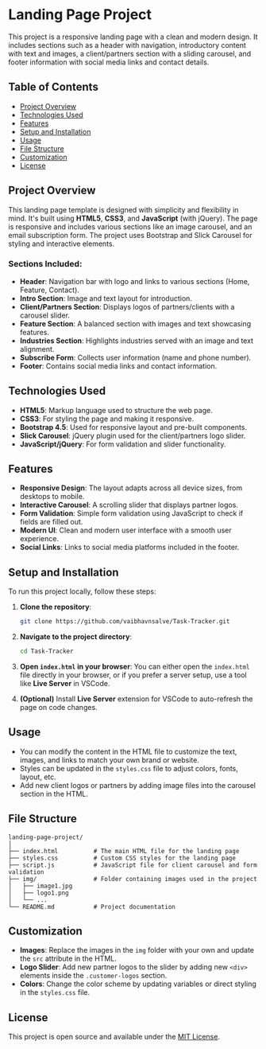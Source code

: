 

# Landing Page Project

This project is a responsive landing page with a clean and modern design. It includes sections such as a header with navigation, introductory content with text and images, a client/partners section with a sliding carousel, and footer information with social media links and contact details.

## Table of Contents

- [Project Overview](#project-overview)
- [Technologies Used](#technologies-used)
- [Features](#features)
- [Setup and Installation](#setup-and-installation)
- [Usage](#usage)
- [File Structure](#file-structure)
- [Customization](#customization)
- [License](#license)

## Project Overview

This landing page template is designed with simplicity and flexibility in mind. It's built using **HTML5**, **CSS3**, and **JavaScript** (with jQuery). The page is responsive and includes various sections like an image carousel, and an email subscription form. The project uses Bootstrap and Slick Carousel for styling and interactive elements.

### Sections Included:
- **Header**: Navigation bar with logo and links to various sections (Home, Feature, Contact).
- **Intro Section**: Image and text layout for introduction.
- **Client/Partners Section**: Displays logos of partners/clients with a carousel slider.
- **Feature Section**: A balanced section with images and text showcasing features.
- **Industries Section**: Highlights industries served with an image and text alignment.
- **Subscribe Form**: Collects user information (name and phone number).
- **Footer**: Contains social media links and contact information.

## Technologies Used

- **HTML5**: Markup language used to structure the web page.
- **CSS3**: For styling the page and making it responsive.
- **Bootstrap 4.5**: Used for responsive layout and pre-built components.
- **Slick Carousel**: jQuery plugin used for the client/partners logo slider.
- **JavaScript/jQuery**: For form validation and slider functionality.

## Features

- **Responsive Design**: The layout adapts across all device sizes, from desktops to mobile.
- **Interactive Carousel**: A scrolling slider that displays partner logos.
- **Form Validation**: Simple form validation using JavaScript to check if fields are filled out.
- **Modern UI**: Clean and modern user interface with a smooth user experience.
- **Social Links**: Links to social media platforms included in the footer.
  
## Setup and Installation

To run this project locally, follow these steps:

1. **Clone the repository**:
   ```bash
   git clone https://github.com/vaibhavnsalve/Task-Tracker.git
   ```
   
2. **Navigate to the project directory**:
   ```bash
   cd Task-Tracker
   ```

3. **Open `index.html` in your browser**:
   You can either open the `index.html` file directly in your browser, or if you prefer a server setup, use a tool like **Live Server** in VSCode.

4. **(Optional)** Install **Live Server** extension for VSCode to auto-refresh the page on code changes.

## Usage

- You can modify the content in the HTML file to customize the text, images, and links to match your own brand or website.
- Styles can be updated in the `styles.css` file to adjust colors, fonts, layout, etc.
- Add new client logos or partners by adding image files into the carousel section in the HTML.

## File Structure

```plaintext
landing-page-project/
│
├── index.html          # The main HTML file for the landing page
├── styles.css          # Custom CSS styles for the landing page
├── script.js           # JavaScript file for client carousel and form validation
├── img/                # Folder containing images used in the project
│   ├── image1.jpg
│   ├── logo1.png
│   └── ...
└── README.md           # Project documentation
```

## Customization

- **Images**: Replace the images in the `img` folder with your own and update the `src` attribute in the HTML.
- **Logo Slider**: Add new partner logos to the slider by adding new `<div>` elements inside the `.customer-logos` section.
- **Colors**: Change the color scheme by updating variables or direct styling in the `styles.css` file.

## License

This project is open source and available under the [MIT License](LICENSE).
